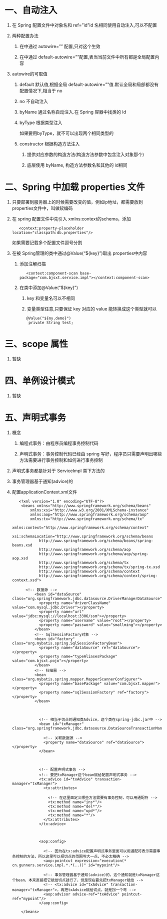 # 一、自动注入

1. 在 Spring 配置文件中对象名和 ref=”id”id 名相同使用自动注入,可以不配置<property/>

2. 两种配置办法

   1. 在<bean>中通过 autowire=”” 配置,只对这个<bean>生效
   
   2. 在<beans>中通过 default-autowire=””配置,表当当前文件中所有<bean>都是全局配置内容
   
3. autowire的可取值

   1. default 默认值,根据全局 default-autowire=””值.默认全局和局部都没有配置情况下,相当于 no
   
   2. no 不自动注入
   
   3. byName 通过名称自动注入.在 Spring 容器中找类的 Id
   
   4. byType 根据类型注入
   
      如果要用byType，就不可以出现两个相同类型的<bean>
      
   5. constructor 根据构造方法注入
   
      1. 提供对应参数的构造方法(构造方法参数中包含注入对象那个)
      
      2. 底层使用 byName, 构造方法参数名和其他<bean>的 id相同
      
# 二、Spring 中加载 properties 文件      

   1. 只要部署到服务器上的时候需要改变的值，例如ip地址，都需要放到properties文件中，叫做软编码

   2. 在 spring 配置文件中先引入 xmlns:context的schema，添加
   
      ```
         <context:property-placeholder location="classpath:db.properties"/>
      ```
      
      如果需要记载多个配置文件逗号分割
      
   3. 在被 Spring管理的类中通过@Value(“${key}”)取出 properties中内容   
   
      1. 添加注解扫描
      
         ```
            <context:component-scan base-package="com.bjsxt.service.impl"></context:component-scan>
         ```
         
      2. 在类中添加@Value(“${key}”)
      
         1. key 和变量名可以不相同
         
         2.  变量类型任意,只要保证 key 对应的 value 能转换成这个类型就可以
         
            ```
               @Value("${my.demo}")
                private String test;
            ```
                
# 三、scope 属性 

   1. 暂缺
   
# 四、单例设计模式   

   1. 暂缺

# 五、声明式事务

   1. 概念
      
      1. 编程式事务：由程序员编程事务控制代码
      
      2. 声明式事务：事务控制代码已经由 spring 写好，程序员只需要声明出哪些方法需要进行事务控制和如何进行事务控制
      
   2. 声明式事务都是针对于 ServiceImpl 类下方法的
      
   3. 事务管理器基于通知(advice)的
      
   4. 配置applicationContext.xml文件
   
      ```
         <?xml version="1.0" encoding="UTF-8"?>
          <beans xmlns="http://www.springframework.org/schema/beans"
              xmlns:xsi="http://www.w3.org/2001/XMLSchema-instance"
              xmlns:aop="http://www.springframework.org/schema/aop"
              xmlns:tx="http://www.springframework.org/schema/tx"
              xmlns:context="http://www.springframework.org/schema/context"
              xsi:schemaLocation="http://www.springframework.org/schema/beans
                  http://www.springframework.org/schema/beans/spring-beans.xsd
                  http://www.springframework.org/schema/aop
                  http://www.springframework.org/schema/aop/spring-aop.xsd
                  http://www.springframework.org/schema/tx
                  http://www.springframework.org/schema/tx/spring-tx.xsd
                  http://www.springframework.org/schema/context
                  http://www.springframework.org/schema/context/spring-context.xsd">

            <!-- 数据源 -->
                <bean id="dataSource" class="org.springframework.jdbc.datasource.DriverManagerDataSource">
                  <property name="driverClassName" value="com.mysql.jdbc.Driver"></property>
                  <property name="url" value="jdbc:mysql://localhost:3306/ssm"></property>
                  <property name="username" value="root"></property>
                  <property name="password" value="smallming"></property>
                </bean>
                <!-- SqlSessinFactory对象 -->
                <bean id="factory" class="org.mybatis.spring.SqlSessionFactoryBean">
                  <property name="dataSource" ref="dataSource"></property>
                  <property name="typeAliasesPackage" value="com.bjsxt.pojo"></property>
                </bean>
                <!-- 扫描器 -->
                <bean class="org.mybatis.spring.mapper.MapperScannerConfigurer">
                  <property name="basePackage" value="com.bjsxt.mapper"></property>
                  <property name="sqlSessionFactory" ref="factory"></property>
                </bean>



                  <!-- 相当于切点的通知类Advice，这个类在spring-jdbc.jar中 -->
                  <bean id="txManager" class="org.springframework.jdbc.datasource.DataSourceTransactionManager">

                    <!-- 关联数据源 -->
                    <property name="dataSource" ref="dataSource"></property>
                  </bean>



                  <!-- 配置声明式事务 -->
                  <!-- 要把txManager这个bean赋给配置声明式事务 -->
                  <tx:advice id="txAdvice" transaction-manager="txManager">
                    <tx:attributes>

                      <!-- 在这里面定义哪些方法需要有事务控制，可以用通配符 -->
                      <tx:method name="ins*"/>
                      <tx:method name="del*"/>
                      <tx:method name="upd*"/>
                      <tx:method name="*"/>
                    </tx:attributes>
                  </tx:advice>



                  <aop:config>

                    <!-- 因为在tx:advice配置声明式事务里面可以用通配符表示需要事务控制的方法，所以这里可以把切点的范围写大一点，不必太精确 -->
                    <aop:pointcut expression="execution(* cn.gunners.service.impl.*.*(..))" id="mypoint"/>

                    <!-- 事务管理器基于通知(advice)的，这个通知就是txManager这个bean，本来直接把它赋给切点就行了，但是现在要先把txManager赋给 -->
                    <!-- <tx:advice id="txAdvice" transaction-manager="txManager">，再把txAdvice赋给切点，就是拐一个弯 -->
                    <aop:advisor advice-ref="txAdvice" pointcut-ref="mypoint"/>
                  </aop:config>

          </beans>
      ```
      
      
      
      
      
      
      
      
      
      
      
      
      
      
       
      
      
      
      
